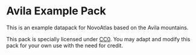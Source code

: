 # Avila Example Pack

This is an example datapack for NovoAtlas based on the Avila mountains. 

This pack is specially licensed under [CC0](./LICENSE). You may adapt and modify this pack for your own use with the need for credit.
